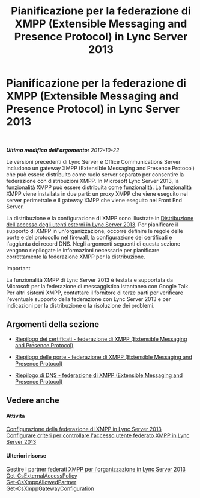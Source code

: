 ﻿---
title: Pianificazione per la federazione di XMPP (Extensible Messaging and Presence Protocol) in Lync Server 2013
TOCTitle: Pianificazione per la federazione di XMPP (Extensible Messaging and Presence Protocol) in Lync Server 2013
ms:assetid: 952b33e2-1f58-4831-9a39-1dfec2a316ad
ms:mtpsurl: https://technet.microsoft.com/it-it/library/JJ205107(v=OCS.15)
ms:contentKeyID: 49301362
ms.date: 08/24/2015
mtps_version: v=OCS.15
ms.translationtype: HT
---

# Pianificazione per la federazione di XMPP (Extensible Messaging and Presence Protocol) in Lync Server 2013

 

_**Ultima modifica dell'argomento:** 2012-10-22_

Le versioni precedenti di Lync Server e Office Communications Server includono un gateway XMPP (Extensible Messaging and Presence Protocol) che può essere distribuito come ruolo server separato per consentire la federazione con distribuzioni XMPP. In Microsoft Lync Server 2013, la funzionalità XMPP può essere distribuita come funzionalità. La funzionalità XMPP viene installata in due parti: un proxy XMPP che viene eseguito nel server perimetrale e il gateway XMPP che viene eseguito nei Front End Server.

La distribuzione e la configurazione di XMPP sono illustrate in [Distribuzione dell'accesso degli utenti esterni in Lync Server 2013](lync-server-2013-deploying-external-user-access.md). Per pianificare il supporto di XMPP in un'organizzazione, occorre definire le regole delle porte e del protocollo nel firewall, la configurazione dei certificati e l'aggiunta dei record DNS. Negli argomenti seguenti di questa sezione vengono riepilogate le informazioni necessarie per pianificare correttamente la federazione XMPP per la distribuzione.

> [!IMPORTANT]  
> La funzionalità XMPP di Lync Server 2013 è testata e supportata da Microsoft per la federazione di messaggistica istantanea con Google Talk. Per altri sistemi XMPP, contattare il fornitore di terze parti per verificare l'eventuale supporto della federazione con Lync Server 2013 e per indicazioni per la distribuzione o la risoluzione dei problemi.

## Argomenti della sezione

  - [Riepilogo dei certificati - federazione di XMPP (Extensible Messaging and Presence Protocol)](lync-server-2013-certificate-summary-extensible-messaging-and-presence-protocol-xmpp-federation.md)

  - [Riepilogo delle porte - federazione di XMPP (Extensible Messaging and Presence Protocol)](lync-server-2013-port-summary-extensible-messaging-and-presence-protocol-xmpp-federation.md)

  - [Riepilogo di DNS - federazione di XMPP (Extensible Messaging and Presence Protocol)](lync-server-2013-dns-summary-extensible-messaging-and-presence-protocol-xmpp-federation.md)

## Vedere anche

#### Attività

[Configurazione della federazione di XMPP in Lync Server 2013](lync-server-2013-setting-up-xmpp-federation.md)  
[Configurare criteri per controllare l'accesso utente federato XMPP in Lync Server 2013](lync-server-2013-configure-policies-to-control-xmpp-federated-user-access.md)  

#### Ulteriori risorse

[Gestire i partner federati XMPP per l'organizzazione in Lync Server 2013](lync-server-2013-manage-xmpp-federated-partners-for-your-organization.md)  
[Get-CsExternalAccessPolicy](https://docs.microsoft.com/en-us/powershell/module/skype/Get-CsExternalAccessPolicy)  
[Get-CsXmppAllowedPartner](https://docs.microsoft.com/en-us/powershell/module/skype/Get-CsXmppAllowedPartner)  
[Get-CsXmppGatewayConfiguration](https://docs.microsoft.com/en-us/powershell/module/skype/Get-CsXmppGatewayConfiguration)


